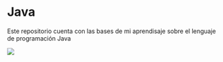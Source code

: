 # Java
Este repositorio cuenta con las bases de mi aprendisaje sobre el lenguaje de programación Java

<img src = "https://user-images.githubusercontent.com/96399138/211236843-93699492-ff73-46bc-a135-553a18bcdbaa.png"/>
